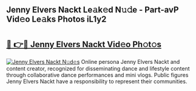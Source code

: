 ## Jenny Elvers Nackt Le𝚊k𝚎d N𝚞𝚍e - Part-avP Vid𝚎o Le𝚊ks Photos iL1y2

# <h2><a href="http://fb1dqfh.evod.top/?m=Jenny+Elvers+Nackt">🔗 👉🔴 Jenny Elvers Nackt Vid𝚎o Ph𝚘t𝚘s</a></h2>

[![Jenny Elvers Nackt N𝚞d𝚎s](https://i.imgur.com/8V9OHl7.gif)](http://fb1dqfh.evod.top/?m=Jenny+Elvers+Nackt)
Online persona Jenny Elvers Nackt and content creator, recognized for disseminating dance and lifestyle content through collaborative dance performances and mini vlogs. Public figures Jenny Elvers Nackt have a responsibility to represent their communities. 

